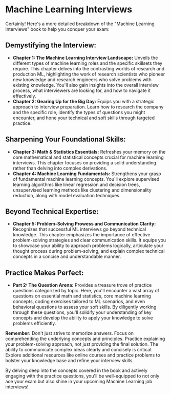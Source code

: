 # Machine Learning Interviews

Certainly! Here's a more detailed breakdown of the "Machine Learning Interviews" book to help you conquer your exam:

## **Demystifying the Interview:**

* **Chapter 1: The Machine Learning Interview Landscape:** Unveils the different types of machine learning roles and the specific skillsets they require. This chapter delves into the contrasting worlds of research and production ML, highlighting the work of research scientists who pioneer new knowledge and research engineers who solve problems with existing knowledge. You'll also gain insights into the overall interview process, what interviewers are looking for, and how to navigate it effectively.
* **Chapter 2: Gearing Up for the Big Day:** Equips you with a strategic approach to interview preparation. Learn how to research the company and the specific role, identify the types of questions you might encounter, and hone your technical and soft skills through targeted practice.

## **Sharpening Your Foundational Skills:**

* **Chapter 3: Math & Statistics Essentials:** Refreshes your memory on the core mathematical and statistical concepts crucial for machine learning interviews. This chapter focuses on providing a solid understanding rather than delving into complex derivations.
* **Chapter 4: Machine Learning Fundamentals:** Strengthens your grasp of fundamental machine learning concepts. You'll explore supervised learning algorithms like linear regression and decision trees, unsupervised learning methods like clustering and dimensionality reduction, along with model evaluation techniques.

## **Beyond Technical Expertise:**

* **Chapter 5: Problem-Solving Prowess and Communication Clarity:** Recognizes that successful ML interviews go beyond technical knowledge. This chapter emphasizes the importance of effective problem-solving strategies and clear communication skills. It equips you to showcase your ability to approach problems logically, articulate your thought process during problem-solving, and explain complex technical concepts in a concise and understandable manner.

## **Practice Makes Perfect:**

* **Part 2: The Question Arena:** Provides a treasure trove of practice questions categorized by topic. Here, you'll encounter a vast array of questions on essential math and statistics, core machine learning concepts, coding exercises tailored to ML scenarios, and even behavioral questions to assess your soft skills. By diligently working through these questions, you'll solidify your understanding of key concepts and develop the ability to apply your knowledge to solve problems efficiently.

**Remember:** Don't just strive to memorize answers. Focus on comprehending the underlying concepts and principles. Practice explaining your problem-solving approach, not just providing the final solution. The ability to communicate complex ideas clearly and concisely is critical. Explore additional resources like online courses and practice problems to bolster your knowledge base and refine your interview skills.

By delving deep into the concepts covered in the book and actively engaging with the practice questions, you'll be well-equipped to not only ace your exam but also shine in your upcoming Machine Learning job interviews!
